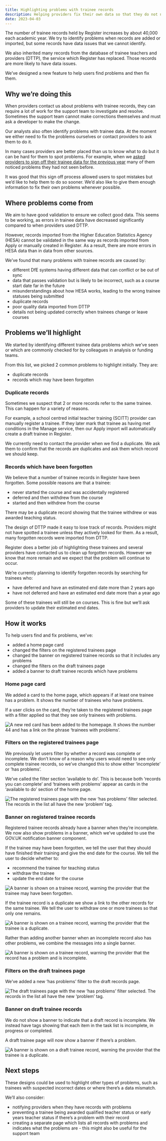 ```yaml
---
title: Highlighting problems with trainee records
description: Helping providers fix their own data so that they do not need to contact the support team.
date: 2023-04-03
---
```


The number of trainee records held by Register increases by about 40,000 each academic year. We try to identify problems when records are added or imported, but some records have data issues that we cannot identify.

We also inherited many records from the database of trainee teachers and providers (DTTP), the service which Register has replaced. Those records are more likely to have data issues.

We’ve designed a new feature to help users find problems and then fix them.

## Why we’re doing this

When providers contact us about problems with trainee records, they can require a lot of work for the support team to investigate and resolve. Sometimes the support team cannot make corrections themselves and must ask a developer to make the change.

Our analysts also often identify problems with trainee data. At the moment we either need to fix the problems ourselves or contact providers to ask them to do it.

In many cases providers are better placed than us to know what to do but it can be hard for them to spot problems. For example, when we [asked providers to sign off their trainee data for the previous year](/register-trainee-teachers/asking-providers-to-sign-off-trainee-data-for-the-previous-academic-year/) many of them noticed problems they had not seen before.

It was good that this sign off process allowed users to spot mistakes but we’d like to help them to do so sooner. We’d also like to give them enough information to fix their own problems whenever possible.

## Where problems come from

We aim to have good validation to ensure we collect good data. This seems to be working, as errors in trainee data have decreased significantly compared to when providers used DTTP.

However, records imported from the Higher Education Statistics Agency (HESA) cannot be validated in the same way as records imported from Apply or manually created in Register. As a result, there are more errors in HESA data than in data from other sources.

We’ve found that many problems with trainee records are caused by:

- different DfE systems having different data that can conflict or be out of sync
- data that passes validation but is likely to be incorrect, such as a course start date far in the future
- misunderstandings about how HESA works, leading to the wrong trainee statuses being submitted
- duplicate records
- poor quality data imported from DTTP
- details not being updated correctly when trainees change or leave courses

## Problems we’ll highlight

We started by identifying different trainee data problems which we’ve seen or which are commonly checked for by colleagues in analysis or funding teams.

From this list, we picked 2 common problems to highlight initially. They are:

- duplicate records
- records which may have been forgotten

### Duplicate records

Sometimes we suspect that 2 or more records refer to the same trainee. This can happen for a variety of reasons.

For example, a school centred initial teacher training (SCITT) provider can manually register a trainee. If they later mark that trainee as having met conditions in the Manage service, then our Apply import will automatically create a draft trainee in Register.

 We currently need to contact the provider when we find a duplicate. We ask them to confirm that the records are duplicates and ask them which record we should keep.

### Records which have been forgotten

We believe that a number of trainee records in Register have been forgotten. Some possible reasons are that a trainee:

- never started the course and was accidentally registered
- deferred and then withdrew from the course
- started and then withdrew from the course

There may be a duplicate record showing that the trainee withdrew or was awarded teaching status.

The design of DTTP made it easy to lose track of records. Providers might not have spotted a trainee unless they actively looked for them. As a result, many forgotten records were imported from DTTP.

Register does a better job of highlighting these trainees and several providers have contacted us to clean up forgotten records. However we know that more remain and we expect that the problem will continue to occur.

We’re currently planning to identify forgotten records by searching for trainees who:

- have deferred and have an estimated end date more than 2 years ago
- have not deferred and have an estimated end date more than a year ago

Some of these trainees will still be on courses. This is fine but we’ll ask providers to update their estimated end dates.

## How it works

To help users find and fix problems, we've:

- added a home page card
- changed the filters on the registered trainees page
- changed the banner on registered trainee records so that it includes any problems
- changed the filters on the draft trainees page
- added a banner to draft trainee records which have problems

### Home page card

We added a card to the home page, which appears if at least one trainee has a problem. It shows the number of trainees who have problems.

If a user clicks on the card, they’re taken to the registered trainees page with a filter applied so that they see only trainees with problems.

![A new red card has been added to the homepage. It shows the number 44 and has a link on the phrase ‘trainees with problems’.](1.homepage-tiles.png)

### Filters on the registered trainees page

We previously let users filter by whether a record was complete or incomplete. We don’t know of a reason why users would need to see only complete trainee records, so we’ve changed this to show either ‘incomplete’ or ‘has problems’.

We’ve called the filter section ‘available to do’. This is because both ‘records you can complete’ and ‘trainees with problems’ appear as cards in the ‘available to do’ section of the home page.

![The registered trainees page with the new ‘has problems’ filter selected. The records in the list all have the new ‘problem’ tag.](2.trainees-list-filtered.png)

### Banner on registered trainee records

Registered trainee records already have a banner when they’re incomplete. We now also show problems in a banner, which we’ve updated to use the GOV.UK notification banner component.

If the trainee may have been forgotten, we tell the user that they should have finished their training and give the end date for the course. We tell the user to decide whether to:

- recommend the trainee for teaching status
- withdraw the trainee
- update the end date for the course

![A banner is shown on a trainee record, warning the provider that the trainee may have been forgotten.](3.trainee-problem-forgotten.png)

If the trainee record is a duplicate we show a link to the other records for the same trainee. We tell the user to withdraw one or more trainees so that only one remains.

![A banner is shown on a trainee record, warning the provider that the trainee is a duplicate.](4.trainee-problem-duplicate.png)

Rather than adding another banner when an incomplete record also has other problems, we combine the messages into a single banner.

![A banner is shown on a trainee record, warning the provider that the record has a problem and is incomplete.](5.trianee-problem-multiple.png)

### Filters on the draft trainees page

We’ve added a new ‘has problems’ filter to the draft records page.

![The draft trainees page with the new ‘has problems’ filter selected. The records in the list all have the new ‘problem’ tag.](6.draft-list-filtered.png)

### Banner on draft trainee records

We do not show a banner to indicate that a draft record is incomplete. We instead have tags showing that each item in the task list is incomplete, in progress or completed.

A draft trainee page will now show a banner if there’s a problem.

![A banner is shown on a draft trainee record, warning the provider that the trainee is a duplicate.](7.draft-problem-duplicate.png)

## Next steps

These designs could be used to highlight other types of problems, such as trainees with suspected incorrect dates or where there’s a data mismatch.

We’ll also consider:

- notifying providers when they have records with problems
- preventing a trainee being awarded qualified teacher status or early years teacher status if there’s a problem with their record
- creating a separate page which lists all records with problems and indicates what the problems are - this might also be useful for the support team
